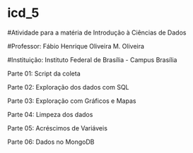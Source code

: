 # icd_5

#Atividade para a matéria de Introdução à Ciências de Dados

#Professor: Fábio Henrique Oliveira M. Oliveira

#Instituição: Instituto Federal de Brasília - Campus Brasília

Parte 01: Script da coleta

Parte 02: Exploração dos dados com SQL

Parte 03: Exploração com Gráficos e Mapas

Parte 04: Limpeza dos dados

Parte 05: Acréscimos de Variáveis

Parte 06: Dados no MongoDB
